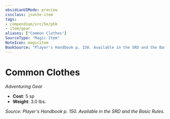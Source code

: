 ```yaml
---
obsidianUIMode: preview
cssclass: json5e-item
tags:
- compendium/src/5e/phb
- item/gear
aliases: ["Common Clothes"]
SourceType: "Magic Item"
NoteIcon: magicitem
BookSource: "Player's Handbook p. 150. Available in the SRD and the Basic Rules."
---
```

# Common Clothes
*Adventuring Gear*  

- **Cost**: 5 sp
- **Weight**: 3.0 lbs.

*Source: Player's Handbook p. 150. Available in the SRD and the Basic Rules.*